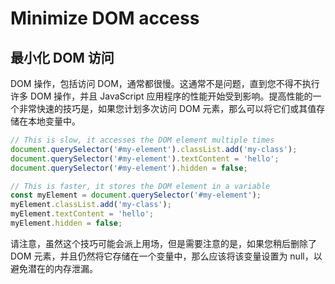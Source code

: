 # Minimize DOM access

## 最小化 DOM 访问

DOM 操作，包括访问 DOM，通常都很慢。这通常不是问题，直到您不得不执行许多 DOM 操作，并且 JavaScript 应用程序的性能开始受到影响。提高性能的一个非常快速的技巧是，如果您计划多次访问 DOM 元素，那么可以将它们或其值存储在本地变量中。

```js
// This is slow, it accesses the DOM element multiple times
document.querySelector('#my-element').classList.add('my-class');
document.querySelector('#my-element').textContent = 'hello';
document.querySelector('#my-element').hidden = false;

// This is faster, it stores the DOM element in a variable
const myElement = document.querySelector('#my-element');
myElement.classList.add('my-class');
myElement.textContent = 'hello';
myElement.hidden = false;
```

请注意，虽然这个技巧可能会派上用场，但是需要注意的是，如果您稍后删除了 DOM 元素，并且仍然将它存储在一个变量中，那么应该将该变量设置为 null，以避免潜在的内存泄漏。
